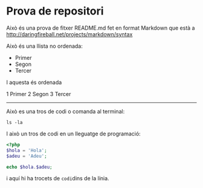 Prova de repositori
===================

Això és una prova de fitxer README.md fet en format Markdown que està a <http://daringfireball.net/projects/markdown/syntax>

Això és una llista no ordenada:

* Primer
* Segon
* Tercer

I aquesta és ordenada

1 Primer
2 Segon
3 Tercer

------------------------

Això es una tros de codi o comanda al terminal:

	ls -la

I això un tros de codi en un lleguatge de programació:

```php
<?php
$hola = 'Hola';
$adeu = 'Adeu';

echo $hola.$adeu;

```
i aquí hi ha trocets de `codi`dins de la línia.

